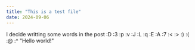 ```yaml
---
title: "This is a test file"
date: 2024-09-06
---
```


I decide writting some words in the post
:D :3 :p :v :J :L :q :E :A :7 :< :> :) :( :@ :^
"Hello world!"
